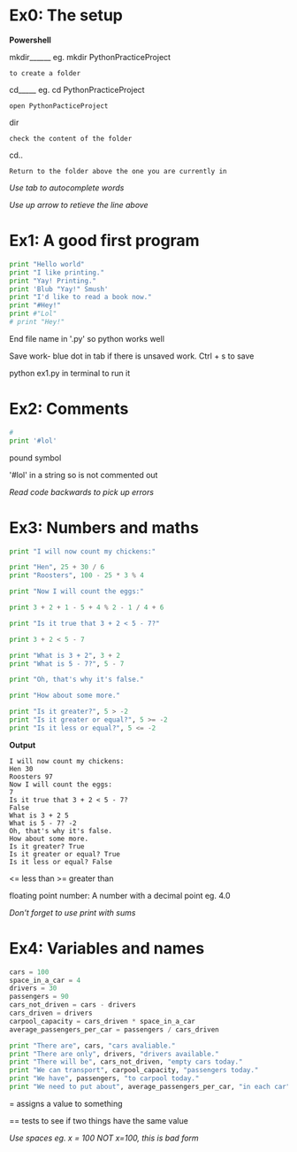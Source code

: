 # Ex0: The setup
**Powershell**

mkdir______     eg. mkdir PythonPracticeProject
    
    to create a folder

cd_____     eg. cd PythonPracticeProject
    
    open PythonPacticeProject
  
 dir
    
    check the content of the folder
  
 cd..
    
    Return to the folder above the one you are currently in
  
*Use tab to autocomplete words*

*Use up arrow to retieve the line above*

# Ex1: A good first program
```python
print "Hello world"
print "I like printing."
print "Yay! Printing."
print 'Blub "Yay!" Smush'
print "I'd like to read a book now."
print "#Hey!"
print #"Lol"
# print "Hey!"
```
End file name in '.py' so python works well

Save work- blue dot in tab if there is unsaved work. Ctrl + s to save

python ex1.py in terminal to run it

# Ex2: Comments
```python
#
print '#lol'
```
pound symbol

'#lol' in a string so is not commented out

*Read code backwards to pick up errors*

# Ex3: Numbers and maths
```python
print "I will now count my chickens:"

print "Hen", 25 + 30 / 6
print "Roosters", 100 - 25 * 3 % 4

print "Now I will count the eggs:"

print 3 + 2 + 1 - 5 + 4 % 2 - 1 / 4 + 6

print "Is it true that 3 + 2 < 5 - 7?"

print 3 + 2 < 5 - 7

print "What is 3 + 2", 3 + 2
print "What is 5 - 7?", 5 - 7

print "Oh, that's why it's false."

print "How about some more."

print "Is it greater?", 5 > -2
print "Is it greater or equal?", 5 >= -2
print "Is it less or equal?", 5 <= -2
```
**Output**
```
I will now count my chickens:
Hen 30
Roosters 97
Now I will count the eggs:
7
Is it true that 3 + 2 < 5 - 7?
False
What is 3 + 2 5
What is 5 - 7? -2
Oh, that's why it's false.
How about some more.
Is it greater? True
Is it greater or equal? True
Is it less or equal? False
```
<= less than   >= greater than

floating point number: A number with a decimal point eg. 4.0

*Don't forget to use print with sums*

# Ex4: Variables and names
``` python
cars = 100
space_in_a_car = 4
drivers = 30
passengers = 90
cars_not_driven = cars - drivers
cars_driven = drivers
carpool_capacity = cars_driven * space_in_a_car
average_passengers_per_car = passengers / cars_driven

print "There are", cars, "cars avaliable."
print "There are only", drivers, "drivers available."
print "There will be", cars_not_driven, "empty cars today."
print "We can transport", carpool_capacity, "passengers today."
print "We have", passengers, "to carpool today."
print "We need to put about", average_passengers_per_car, "in each car"
```
= assigns a value to something

== tests to see if two things have the same value

*Use spaces eg. x = 100 NOT x=100, this is bad form*
